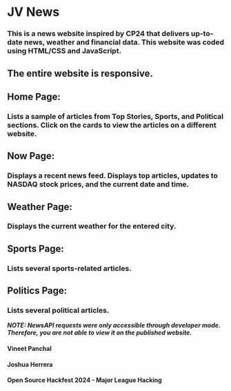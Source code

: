 # JV News
### This is a news website inspired by CP24 that delivers up-to-date news, weather and financial data. This website was coded using HTML/CSS and JavaScript.

## The entire website is responsive.

## Home Page:
### Lists a sample of articles from Top Stories, Sports, and Political sections. Click on the cards to view the articles on a different website.

## Now Page:
### Displays a recent news feed. Displays top articles, updates to NASDAQ stock prices, and the current date and time.

## Weather Page:
### Displays the current weather for the entered city.

## Sports Page:
### Lists several sports-related articles.

## Politics Page:
### Lists several political articles.


***NOTE: NewsAPI requests were only accessible through developer mode. Therefore, you are not able to view it on the published website.***


#### Vineet Panchal
#### Joshua Herrera
#### Open Source Hackfest 2024 - Major League Hacking
